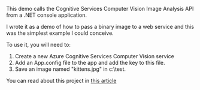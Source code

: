 This demo calls the Cognitive Services Computer Vision Image Analysis API from a .NET console application.

I wrote it as a demo of how to pass a binary image to a web service and this was the simplest example I could conceive.

To use it, you will need to:

1. Create a new Azure Cognitive Services Computer Vision service
2. Add an App.config file to the app and add the key to this file.
3. Save an image named "kittens.jpg" in c:\test.

You can read about this project in [this article](http://davidgiard.com/2019/07/16/PassingABinaryFileToAWebServiceFromANETApp.aspx)
